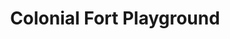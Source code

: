 ---
pid: FS153
title: Colonial Fort Playground
location_transcription: Independence Vistor Center
zipcode: '19123'
outside_phl: 
neighborhood: Northern Liberties,Loft District
age: '27'
age_range: 20-29
instagram: 
image_file_name: FS_153.jpg
proposal_transcription: 
topic: Unknown
topic_summary: '0'
type: Playground
keywords_other: 
credit: Dani Choi
image_labels: 
twitter: 
facebook: 
permalink: "/monuments/fs153/"
layout: item-page
---